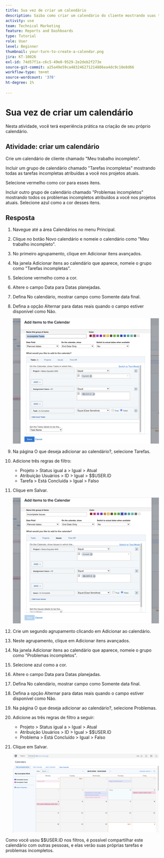 ```yaml
---
title: Sua vez de criar um calendário
description: Saiba como criar um calendário do cliente mostrando suas tarefas e problemas incompletos.
activity: use
team: Technical Marketing
feature: Reports and Dashboards
type: Tutorial
role: User
level: Beginner
thumbnail: your-turn-to-create-a-calendar.png
jira: KT-10026
exl-id: 74d57f1a-c6c5-49e0-9529-2e2deb2f273e
source-git-commit: a25a49e59ca483246271214886ea4dc9c10e8d66
workflow-type: tm+mt
source-wordcount: '378'
ht-degree: 1%

---
```


# Sua vez de criar um calendário

Nesta atividade, você terá experiência prática na criação de seu próprio calendário.

## Atividade: criar um calendário

Crie um calendário de cliente chamado &quot;Meu trabalho incompleto&quot;.

Incluir um grupo de calendário chamado &quot;Tarefas incompletas&quot; mostrando todas as tarefas incompletas atribuídas a você nos projetos atuais.

Selecione vermelho como cor para esses itens.

Incluir outro grupo de calendário chamado &quot;Problemas incompletos&quot; mostrando todos os problemas incompletos atribuídos a você nos projetos atuais. Selecione azul como a cor desses itens.

## Resposta

1. Navegue até a área Calendários no menu Principal.
1. Clique no botão Novo calendário e nomeie o calendário como &quot;Meu trabalho incompleto&quot;.
1. No primeiro agrupamento, clique em Adicionar itens avançados.
1. Na janela Adicionar itens ao calendário que aparece, nomeie o grupo como &quot;Tarefas incompletas&quot;.
1. Selecione vermelho como a cor.
1. Altere o campo Data para Datas planejadas.
1. Defina No calendário, mostrar campo como Somente data final.
1. Defina a opção Alternar para datas reais quando o campo estiver disponível como Não.

   ![Uma imagem da tela para adicionar itens a um calendário](assets/calendar-activity-1.png)

1. Na página O que deseja adicionar ao calendário?, selecione Tarefas.
1. Adicione três regras de filtro:

   * Projeto > Status igual a > Igual > Atual
   * Atribuição Usuários > ID > Igual > $$USER.ID
   * Tarefa > Está Concluída > Igual > Falso

1. Clique em Salvar.

   ![Uma imagem da tela para adicionar itens a um calendário](assets/calendar-activity-2.png)

1. Crie um segundo agrupamento clicando em Adicionar ao calendário.
1. Neste agrupamento, clique em Adicionar itens avançados.
1. Na janela Adicionar itens ao calendário que aparece, nomeie o grupo como &quot;Problemas incompletos&quot;.
1. Selecione azul como a cor.
1. Altere o campo Data para Datas planejadas.
1. Defina No calendário, mostrar campo como Somente data final.
1. Defina a opção Alternar para datas reais quando o campo estiver disponível como Não.
1. Na página O que deseja adicionar ao calendário?, selecione Problemas.
1. Adicione as três regras de filtro a seguir:

   * Projeto > Status igual a > Igual > Atual
   * Atribuição Usuários > ID > Igual > $$USER.ID
   * Problema > Está Concluído > Igual > Falso

1. Clique em Salvar.

   ![Uma imagem da tela para adicionar itens a um calendário](assets/calendar-activity-3.png)

Como você usou $$USER.ID nos filtros, é possível compartilhar este calendário com outras pessoas, e elas verão suas próprias tarefas e problemas incompletos.
